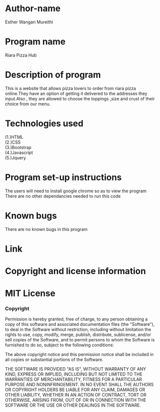 # Author-name
Esther Wangari Mureithi<br>
# Program name
Riara Pizza Hub<br>
# Description of program
This is a website that allows pizza lovers to order from riara pizza online.They have an option of getting it delivered to the addresses they input.Also , they are allowed to choose the toppings ,size and crust of their choice from our menu.
# Technologies used
(1.)HTML<br>
(2.)CSS<br>
(3.)Bootstrap <br>
(4.)Javascript <br>
(5.)Jquery


# Program set-up instructions
The users will need to install google chrome so as to view the program
There are no other dependancies needed to run this code<br>
# Known bugs
There are no known bugs in this program<br>
# Link

# Copyright and license information
# MIT License

### Copyright

Permission is hereby granted, free of charge, to any person obtaining a copy
of this software and associated documentation files (the "Software"), to deal
in the Software without restriction, including without limitation the rights
to use, copy, modify, merge, publish, distribute, sublicense, and/or sell
copies of the Software, and to permit persons to whom the Software is
furnished to do so, subject to the following conditions:

The above copyright notice and this permission notice shall be included in all
copies or substantial portions of the Software.

THE SOFTWARE IS PROVIDED "AS IS", WITHOUT WARRANTY OF ANY KIND, EXPRESS OR
IMPLIED, INCLUDING BUT NOT LIMITED TO THE WARRANTIES OF MERCHANTABILITY,
FITNESS FOR A PARTICULAR PURPOSE AND NONINFRINGEMENT. IN NO EVENT SHALL THE
AUTHORS OR COPYRIGHT HOLDERS BE LIABLE FOR ANY CLAIM, DAMAGES OR OTHER
LIABILITY, WHETHER IN AN ACTION OF CONTRACT, TORT OR OTHERWISE, ARISING FROM,
OUT OF OR IN CONNECTION WITH THE SOFTWARE OR THE USE OR OTHER DEALINGS IN THE
SOFTWARE.